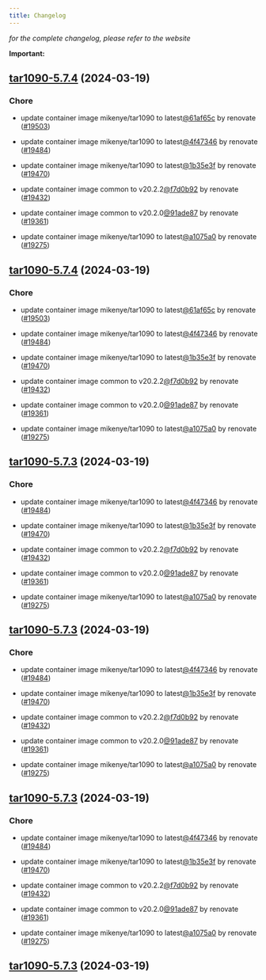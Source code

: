 ```yaml
---
title: Changelog
---
```



*for the complete changelog, please refer to the website*

**Important:**


## [tar1090-5.7.4](https://github.com/truecharts/charts/compare/tar1090-5.6.0...tar1090-5.7.4) (2024-03-19)

### Chore



- update container image mikenye/tar1090 to latest[@61af65c](https://github.com/61af65c) by renovate ([#19503](https://github.com/truecharts/charts/issues/19503))

- update container image mikenye/tar1090 to latest[@4f47346](https://github.com/4f47346) by renovate ([#19484](https://github.com/truecharts/charts/issues/19484))

- update container image mikenye/tar1090 to latest[@1b35e3f](https://github.com/1b35e3f) by renovate ([#19470](https://github.com/truecharts/charts/issues/19470))

- update container image common to v20.2.2[@f7d0b92](https://github.com/f7d0b92) by renovate ([#19432](https://github.com/truecharts/charts/issues/19432))

- update container image common to v20.2.0[@91ade87](https://github.com/91ade87) by renovate ([#19361](https://github.com/truecharts/charts/issues/19361))

- update container image mikenye/tar1090 to latest[@a1075a0](https://github.com/a1075a0) by renovate ([#19275](https://github.com/truecharts/charts/issues/19275))


## [tar1090-5.7.4](https://github.com/truecharts/charts/compare/tar1090-5.6.0...tar1090-5.7.4) (2024-03-19)

### Chore



- update container image mikenye/tar1090 to latest[@61af65c](https://github.com/61af65c) by renovate ([#19503](https://github.com/truecharts/charts/issues/19503))

- update container image mikenye/tar1090 to latest[@4f47346](https://github.com/4f47346) by renovate ([#19484](https://github.com/truecharts/charts/issues/19484))

- update container image mikenye/tar1090 to latest[@1b35e3f](https://github.com/1b35e3f) by renovate ([#19470](https://github.com/truecharts/charts/issues/19470))

- update container image common to v20.2.2[@f7d0b92](https://github.com/f7d0b92) by renovate ([#19432](https://github.com/truecharts/charts/issues/19432))

- update container image common to v20.2.0[@91ade87](https://github.com/91ade87) by renovate ([#19361](https://github.com/truecharts/charts/issues/19361))

- update container image mikenye/tar1090 to latest[@a1075a0](https://github.com/a1075a0) by renovate ([#19275](https://github.com/truecharts/charts/issues/19275))


## [tar1090-5.7.3](https://github.com/truecharts/charts/compare/tar1090-5.6.0...tar1090-5.7.3) (2024-03-19)

### Chore



- update container image mikenye/tar1090 to latest[@4f47346](https://github.com/4f47346) by renovate ([#19484](https://github.com/truecharts/charts/issues/19484))

- update container image mikenye/tar1090 to latest[@1b35e3f](https://github.com/1b35e3f) by renovate ([#19470](https://github.com/truecharts/charts/issues/19470))

- update container image common to v20.2.2[@f7d0b92](https://github.com/f7d0b92) by renovate ([#19432](https://github.com/truecharts/charts/issues/19432))

- update container image common to v20.2.0[@91ade87](https://github.com/91ade87) by renovate ([#19361](https://github.com/truecharts/charts/issues/19361))

- update container image mikenye/tar1090 to latest[@a1075a0](https://github.com/a1075a0) by renovate ([#19275](https://github.com/truecharts/charts/issues/19275))


## [tar1090-5.7.3](https://github.com/truecharts/charts/compare/tar1090-5.6.0...tar1090-5.7.3) (2024-03-19)

### Chore



- update container image mikenye/tar1090 to latest[@4f47346](https://github.com/4f47346) by renovate ([#19484](https://github.com/truecharts/charts/issues/19484))

- update container image mikenye/tar1090 to latest[@1b35e3f](https://github.com/1b35e3f) by renovate ([#19470](https://github.com/truecharts/charts/issues/19470))

- update container image common to v20.2.2[@f7d0b92](https://github.com/f7d0b92) by renovate ([#19432](https://github.com/truecharts/charts/issues/19432))

- update container image common to v20.2.0[@91ade87](https://github.com/91ade87) by renovate ([#19361](https://github.com/truecharts/charts/issues/19361))

- update container image mikenye/tar1090 to latest[@a1075a0](https://github.com/a1075a0) by renovate ([#19275](https://github.com/truecharts/charts/issues/19275))


## [tar1090-5.7.3](https://github.com/truecharts/charts/compare/tar1090-5.6.0...tar1090-5.7.3) (2024-03-19)

### Chore



- update container image mikenye/tar1090 to latest[@4f47346](https://github.com/4f47346) by renovate ([#19484](https://github.com/truecharts/charts/issues/19484))

- update container image mikenye/tar1090 to latest[@1b35e3f](https://github.com/1b35e3f) by renovate ([#19470](https://github.com/truecharts/charts/issues/19470))

- update container image common to v20.2.2[@f7d0b92](https://github.com/f7d0b92) by renovate ([#19432](https://github.com/truecharts/charts/issues/19432))

- update container image common to v20.2.0[@91ade87](https://github.com/91ade87) by renovate ([#19361](https://github.com/truecharts/charts/issues/19361))

- update container image mikenye/tar1090 to latest[@a1075a0](https://github.com/a1075a0) by renovate ([#19275](https://github.com/truecharts/charts/issues/19275))


## [tar1090-5.7.3](https://github.com/truecharts/charts/compare/tar1090-5.6.0...tar1090-5.7.3) (2024-03-19)